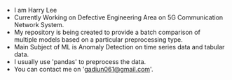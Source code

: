 - I am Harry Lee
- Currently Working on Defective Engineering Area on 5G Communication Network System.
- My repository is being created to provide a batch comparison of multiple models based on a particular preprocessing type.
- Main Subject of ML is Anomaly Detection on time series data and tabular data.
- I usually use 'pandas' to preprocess the data.
- You can contact me on 'gadiun061@gmail.com'.

<!---
IamHarryLee/IamHarryLee is a ✨ special ✨ repository because its `README.md` (this file) appears on your GitHub profile.
You can click the Preview link to take a look at your changes.
--->
